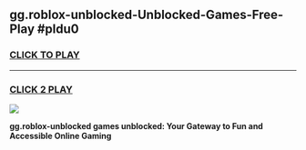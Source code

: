 
## gg.roblox-unblocked-Unblocked-Games-Free-Play #pldu0
<h3>
<a href="https://us.freeplayer.one?title=gg.roblox-unblocked&ref=9M">CLICK TO PLAY</a></h3>
<hr>

<h3>
<a href="https://us.freeplayer.one?title=gg.roblox-unblocked&ref=9M">CLICK 2 PLAY</a>
  
</h3>

<a href="https://us.freeplayer.one?title=gg.roblox-unblocked&ref=9M"><img src="https://clearcache.store/games.png"></a>


**gg.roblox-unblocked games unblocked: Your Gateway to Fun and Accessible Online Gaming**
